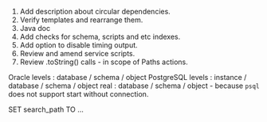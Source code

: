 1. Add description about circular dependencies.
2. Verify templates and rearrange them.
3. Java doc
4. Add checks for schema, scripts and etc indexes.
5. Add option to disable timing output.
6. Review and amend service scripts. 
7. Review .toString() calls - in scope of Paths actions.


Oracle levels     : database / schema / object
PostgreSQL levels : instance / database / schema / object
             real : database / schema / object - because `psql` does not support start without connection.

SET search_path TO ...
